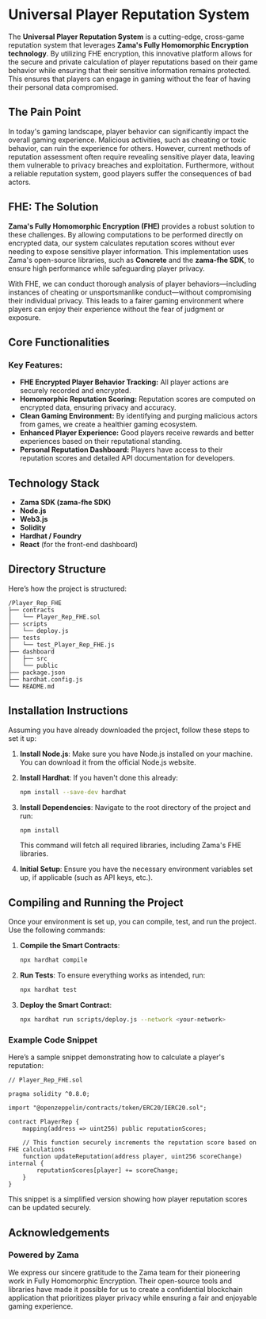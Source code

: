 # Universal Player Reputation System

The **Universal Player Reputation System** is a cutting-edge, cross-game reputation system that leverages **Zama's Fully Homomorphic Encryption technology**. By utilizing FHE encryption, this innovative platform allows for the secure and private calculation of player reputations based on their game behavior while ensuring that their sensitive information remains protected. This ensures that players can engage in gaming without the fear of having their personal data compromised.

## The Pain Point

In today's gaming landscape, player behavior can significantly impact the overall gaming experience. Malicious activities, such as cheating or toxic behavior, can ruin the experience for others. However, current methods of reputation assessment often require revealing sensitive player data, leaving them vulnerable to privacy breaches and exploitation. Furthermore, without a reliable reputation system, good players suffer the consequences of bad actors.

## FHE: The Solution

**Zama's Fully Homomorphic Encryption (FHE)** provides a robust solution to these challenges. By allowing computations to be performed directly on encrypted data, our system calculates reputation scores without ever needing to expose sensitive player information. This implementation uses Zama's open-source libraries, such as **Concrete** and the **zama-fhe SDK**, to ensure high performance while safeguarding player privacy. 

With FHE, we can conduct thorough analysis of player behaviors—including instances of cheating or unsportsmanlike conduct—without compromising their individual privacy. This leads to a fairer gaming environment where players can enjoy their experience without the fear of judgment or exposure.

## Core Functionalities

### Key Features:
- **FHE Encrypted Player Behavior Tracking:** All player actions are securely recorded and encrypted.
- **Homomorphic Reputation Scoring:** Reputation scores are computed on encrypted data, ensuring privacy and accuracy.
- **Clean Gaming Environment:** By identifying and purging malicious actors from games, we create a healthier gaming ecosystem.
- **Enhanced Player Experience:** Good players receive rewards and better experiences based on their reputational standing.
- **Personal Reputation Dashboard:** Players have access to their reputation scores and detailed API documentation for developers.

## Technology Stack

- **Zama SDK (zama-fhe SDK)**
- **Node.js**
- **Web3.js**
- **Solidity**
- **Hardhat / Foundry**
- **React** (for the front-end dashboard)

## Directory Structure

Here’s how the project is structured:

```
/Player_Rep_FHE
├── contracts
│   └── Player_Rep_FHE.sol
├── scripts
│   └── deploy.js
├── tests
│   └── test_Player_Rep_FHE.js
├── dashboard
│   ├── src
│   └── public
├── package.json
├── hardhat.config.js
└── README.md
```

## Installation Instructions

Assuming you have already downloaded the project, follow these steps to set it up:

1. **Install Node.js**: Make sure you have Node.js installed on your machine. You can download it from the official Node.js website.
   
2. **Install Hardhat**: If you haven't done this already:
   ```bash
   npm install --save-dev hardhat
   ```

3. **Install Dependencies**: Navigate to the root directory of the project and run:
   ```bash
   npm install
   ```
   This command will fetch all required libraries, including Zama's FHE libraries.

4. **Initial Setup**: Ensure you have the necessary environment variables set up, if applicable (such as API keys, etc.).

## Compiling and Running the Project

Once your environment is set up, you can compile, test, and run the project. Use the following commands:

1. **Compile the Smart Contracts**:
   ```bash
   npx hardhat compile
   ```

2. **Run Tests**: To ensure everything works as intended, run:
   ```bash
   npx hardhat test
   ```

3. **Deploy the Smart Contract**:
   ```bash
   npx hardhat run scripts/deploy.js --network <your-network>
   ```

### Example Code Snippet

Here’s a sample snippet demonstrating how to calculate a player's reputation:

```solidity
// Player_Rep_FHE.sol

pragma solidity ^0.8.0;

import "@openzeppelin/contracts/token/ERC20/IERC20.sol";

contract PlayerRep {
    mapping(address => uint256) public reputationScores;

    // This function securely increments the reputation score based on FHE calculations
    function updateReputation(address player, uint256 scoreChange) internal {
        reputationScores[player] += scoreChange;
    }
}
```

This snippet is a simplified version showing how player reputation scores can be updated securely.

## Acknowledgements

### Powered by Zama

We express our sincere gratitude to the Zama team for their pioneering work in Fully Homomorphic Encryption. Their open-source tools and libraries have made it possible for us to create a confidential blockchain application that prioritizes player privacy while ensuring a fair and enjoyable gaming experience.
